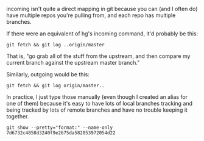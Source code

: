 

incoming isn't quite a direct mapping in git because you can (and I often do) have multiple repos you're pulling from, and each repo has multiple branches.

If there were an equivalent of hg's incoming command, it'd probably be this:

```
git fetch && git log ..origin/master

```
That is, "go grab all of the stuff from the upstream, and then compare my current branch against the upstream master branch."

Similarly, outgoing would be this:

```
git fetch && git log origin/master..

```
In practice, I just type those manually (even though I created an alias for one of them) because it's easy to have lots of local branches tracking and being tracked by lots of remote branches and have no trouble keeping it together.

```
git show --pretty="format:" --name-only 7d6732c4858d3240f9e2675da582853972054d22
```

